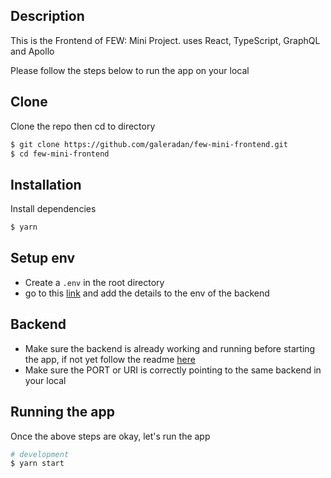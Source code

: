 ## Description
This is the Frontend of FEW: Mini Project. uses React, TypeScript, GraphQL and Apollo

Please follow the steps below to run the app on your local

## Clone
Clone the repo then cd to directory
```bash
$ git clone https://github.com/galeradan/few-mini-frontend.git
$ cd few-mini-frontend
```

## Installation
Install dependencies
```bash
$ yarn
```

## Setup env
- Create a `.env` in the root directory
- go to this [link](https://www.evernote.com/shard/s723/sh/ce68be97-4d75-71fe-f7d3-e60bcade2f28/97d79501524206d7bb55a468981b634c) and add the details to the env of the backend 

## Backend
- Make sure the backend is already working and running before starting the app, if not yet follow the readme [here](https://github.com/galeradan/few-mini-frontend)
- Make sure the PORT or URI is correctly pointing to the same backend in your local

## Running the app
Once the above steps are okay, let's run the app
```bash
# development
$ yarn start
